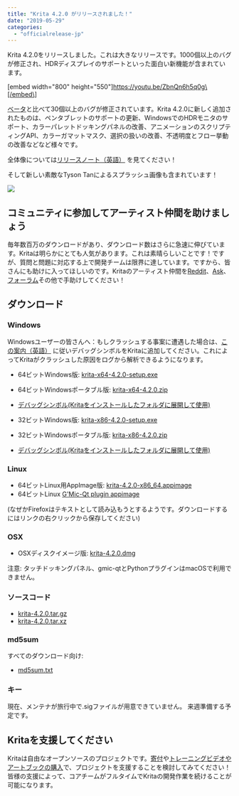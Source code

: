 ```yaml
---
title: "Krita 4.2.0 がリリースされました！"
date: "2019-05-29"
categories: 
  - "officialrelease-jp"
---
```


Krita 4.2.0をリリースしました。これは大きなリリースです。1000個以上のバグが修正され、HDRディスプレイのサポートといった面白い新機能が含まれています。

\[embed width="800" height="550"\]https://youtu.be/ZbnQn6h5q0g\[/embed\]

[ベータ](https://krita.org/jp/item/krita-4-2-0-beta-released-jp/)と比べて30個以上のバグが修正されています。Krita 4.2.0に新しく追加されたものは、ペンタブレットのサポートの更新、WindowsでのHDRモニタのサポート、カラーパレットドッキングパネルの改善、アニメーションのスクリプティングAPI、カラーガマットマスク、選択の扱いの改善、不透明度とフロー挙動の改善などなど様々です。

全体像については[リリースノート（英語）](https://krita.org/en/krita-4-2-release-notes/) を見てください！

そして新しい素敵なTyson Tanによるスプラッシュ画像も含まれています！

[![](/images/posts/2019/electrichearts_20190316_kiki_a_sm-2.png)](https://krita.org/wp-content/uploads/2019/05/electrichearts_20190316_kiki_a_sm-2.png)

## コミュニティに参加してアーティスト仲間を助けましょう

毎年数百万のダウンロードがあり、ダウンロード数はさらに急速に伸びています。Kritaは明らかにとても人気があります。これは素晴らしいことです！ですが、質問と問題に対応する上で開発チームは限界に達しています。ですから、皆さんにも助けに入ってほしいのです。Kritaのアーティスト仲間を[Reddit](https://reddit.com/r/krita)、[Ask](https://ask.krita.org)、[フォーラム](https://forum.kde.org/viewforum.php?f=136)その他で手助けしてください！

## ダウンロード

### Windows

Windowsユーザーの皆さんへ：もしクラッシュする事案に遭遇した場合は、[この案内（英語）](https://docs.krita.org/en/reference_manual/dr_minw_debugger.html#dr-minw) に従いデバッグシンボルをKritaに追加してください。これによってKritaがクラッシュした原因をログから解析できるようになります。

- 64ビットWindows版: [krita-x64-4.2.0-setup.exe](https://download.kde.org/stable/krita/4.2.0/krita-x64-4.2.0-setup.exe)
- 64ビットWindowsポータブル版: [krita-x64-4.2.0.zip](https://download.kde.org/stable/krita/4.2.0/krita-x64-4.2.0.zip)
- [デバッグシンボル(Kritaをインストールしたフォルダに展開して使用)](https://download.kde.org/stable/krita/4.2.0/krita-x64-4.2.0-dbg.zip)

- 32ビットWindows版: [krita-x86-4.2.0-setup.exe](https://download.kde.org/stable/krita/4.2.0/krita-x86-4.2.0-setup.exe)
- 32ビットWindowsポータブル版: [krita-x86-4.2.0.zip](https://download.kde.org/stable/krita/4.2.0/krita-x86-4.2.0.zip)
- [デバッグシンボル(Kritaをインストールしたフォルダに展開して使用)](https://download.kde.org/stable/krita/4.2.0/krita-x86-4.2.0-dbg.zip)

### Linux

- 64ビットLinux用AppImage版: [krita-4.2.0-x86\_64.appimage](https://download.kde.org/stable/krita/4.2.0/krita-4.2.0-x86_64.appimage)
- 64ビットLinux [G'Mic-Qt plugin appimage](https://download.kde.org/stable/krita/4.2.0/gmic_krita_qt-x86_64.appimage)

(なぜかFirefoxはテキストとして読み込もうとするようです。ダウンロードするにはリンクの右クリックから保存してください)

### OSX

- OSXディスクイメージ版: [krita-4.2.0.dmg](https://download.kde.org/stable/krita/4.2.0/krita-4.2.0.dmg)

注意: タッチドッキングパネル、gmic-qtとPythonプラグインはmacOSで利用できません。

### ソースコード

- [krita-4.2.0.tar.gz](https://download.kde.org/stable/krita/4.2.0/krita-4.2.0.tar.gz)
- [krita-4.2.0.tar.xz](https://download.kde.org/stable/krita/4.2.0/krita-4.2.0.tar.xz)

### md5sum

すべてのダウンロード向け:

- [md5sum.txt](https://download.kde.org/stable/krita/4.2.0/md5sum.txt)

### キー

現在、メンテナが旅行中で.sigファイルが用意できていません。 来週準備する予定です。

## Kritaを支援してください

Kritaは自由なオープンソースのプロジェクトです。[寄付](https://krita.org/jp/support-us-jp/donations-jp/)や[トレーニングビデオやアートブックの購入](https://krita.org/jp/support-us-jp/shop-jp/)で、プロジェクトを支援することを検討してみてください！皆様の支援によって、コアチームがフルタイムでKritaの開発作業を続けることが可能になります。
